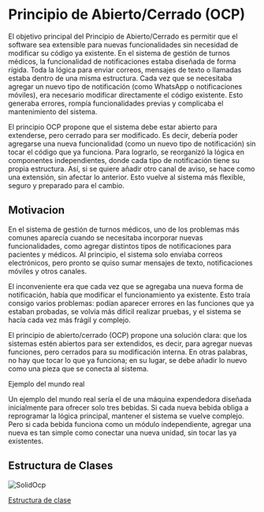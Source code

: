 # Principio de Abierto/Cerrado (OCP)
El objetivo principal del Principio de Abierto/Cerrado es permitir que el software sea extensible para nuevas funcionalidades sin necesidad de modificar su código ya existente.
En el sistema de gestión de turnos médicos, la funcionalidad de notificaciones estaba diseñada de forma rígida. Toda la lógica para enviar correos, mensajes de texto o llamadas estaba dentro de una misma estructura. Cada vez que se necesitaba agregar un nuevo tipo de notificación (como WhatsApp o notificaciones móviles), era necesario modificar directamente el código existente. Esto generaba errores, rompía funcionalidades previas y complicaba el mantenimiento del sistema.

El principio OCP propone que el sistema debe estar abierto para extenderse, pero cerrado para ser modificado. Es decir, debería poder agregarse una nueva funcionalidad (como un nuevo tipo de notificación) sin tocar el código que ya funciona. Para lograrlo, se reorganizó la lógica en componentes independientes, donde cada tipo de notificación tiene su propia estructura. Así, si se quiere añadir otro canal de aviso, se hace como una extensión, sin afectar lo anterior. Esto vuelve al sistema más flexible, seguro y preparado para el cambio.

## Motivacion
En el sistema de gestión de turnos médicos, uno de los problemas más comunes aparecía cuando se necesitaba incorporar nuevas funcionalidades, como agregar distintos tipos de notificaciones para pacientes y médicos. Al principio, el sistema solo enviaba correos electrónicos, pero pronto se quiso sumar mensajes de texto, notificaciones móviles y otros canales.

El inconveniente era que cada vez que se agregaba una nueva forma de notificación, había que modificar el funcionamiento ya existente. Esto traía consigo varios problemas: podían aparecer errores en las funciones que ya estaban probadas, se volvía más difícil realizar pruebas, y el sistema se hacía cada vez más frágil y complejo.

El principio de abierto/cerrado (OCP) propone una solución clara: que los sistemas estén abiertos para ser extendidos, es decir, para agregar nuevas funciones, pero cerrados para su modificación interna. En otras palabras, no hay que tocar lo que ya funciona; en su lugar, se debe añadir lo nuevo como una pieza que se conecta al sistema.

Ejemplo del mundo real

Un ejemplo del mundo real sería el de una máquina expendedora diseñada inicialmente para ofrecer solo tres bebidas. Si cada nueva bebida obliga a reprogramar la lógica principal, mantener el sistema se vuelve complejo. Pero si cada bebida funciona como un módulo independiente,
agregar una nueva es tan simple como conectar una nueva unidad, sin tocar las ya existentes.

## Estructura de Clases
![SolidOcp](https://github.com/user-attachments/assets/eea940b1-e869-428b-81af-29c67e5bc95d)

[Estructura de clase](https://drive.google.com/file/d/1sqruH8Vnourk0DbKsT75Sikx9F4t8m8o/view?usp=sharing)

